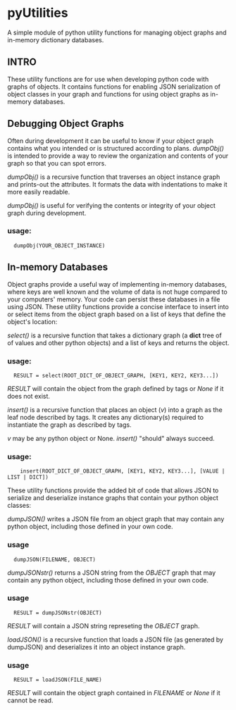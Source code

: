 # pyUtilities

A simple module of python utility functions for managing object graphs and in-memory dictionary databases.

## INTRO

These utility functions are for use when developing python code with graphs of objects. It contains functions for enabling JSON serialization of object classes in your graph and functions for using object graphs as in-memory databases.  

## Debugging Object Graphs

Often during development it can be useful to know if your object graph contains what you intended or is structured according to plans. *dumpObj()*
is intended to provide a way to review the organization and contents of your graph so that you can spot errors. 

*dumpObj()* is a recursive function that traverses an object instance 
    graph and prints-out the attributes. It formats the data with indentations 
    to make it more easily readable.

   *dumpObj()* is useful for verifying the contents or integrity of your 
    object graph during development.
    
### usage:

      dumpObj(YOUR_OBJECT_INSTANCE)

## In-memory Databases

Object graphs provide a useful way of implementing in-memory databases, where keys are well known and the volume of data is not huge compared to your computers' memory. Your code can persist these databases in a file using JSON. These utility functions provide a concise interface to insert into or select items from the object graph based on a list of keys that define the object's location:

*select()* is a recursive function that takes a dictionary graph (a __dict__ tree of of values and other python objects) and a list of keys and returns the object.

### usage:

      RESULT = select(ROOT_DICT_OF_OBJECT_GRAPH, [KEY1, KEY2, KEY3...])

*RESULT* will contain the object from the graph defined by tags or *None* if it does not exist.

*insert()* is a recursive function that places an object (*v*) into a graph as 
the leaf node described by tags. It creates any dictionary(s) required to 
instantiate the graph as described by tags. 
   
*v* may be any python object or None. *insert()* "should" always succeed.

### usage:

        insert(ROOT_DICT_OF_OBJECT_GRAPH, [KEY1, KEY2, KEY3...], [VALUE | LIST | DICT])

These utility functions provide the added bit of code that allows JSON to serialize and deserialize instance graphs that contain your python object classes:

*dumpJSON()* writes a JSON file from an object graph that may contain any python object, including those defined in your own code.

### usage

      dumpJSON(FILENAME, OBJECT)

*dumpJSONstr()* returns a JSON string from the *OBJECT* graph that may contain any python object, including those defined in your own code.  

 ### usage

      RESULT = dumpJSONstr(OBJECT)

*RESULT* will contain a JSON string represeting the *OBJECT* graph.

*loadJSON()* is a recursive function that loads a JSON file (as generated by dumpJSON) and deserializes it into an object instance graph.    

### usage

      RESULT = loadJSON(FILE_NAME)

*RESULT* will contain the object graph contained in *FILENAME* or *None* if it cannot be read.


